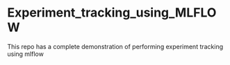 # Experiment_tracking_using_MLFLOW
This repo has a complete demonstration of performing experiment tracking using mlflow
